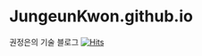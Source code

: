 # JungeunKwon.github.io
권정은의 기술 블로그
[![Hits](https://hits.seeyoufarm.com/api/count/incr/badge.svg?url=https%3A%2F%2Fjungeunkwon.github.io)](https://hits.seeyoufarm.com)
